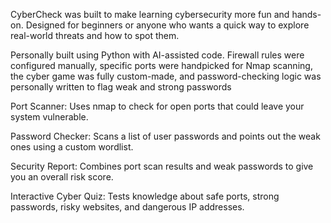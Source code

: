 CyberCheck was built to make learning cybersecurity more fun and hands-on. Designed for beginners or anyone who wants a quick way to explore real-world threats and how to spot them.

Personally built using Python with AI-assisted code. Firewall rules were configured manually, specific ports were handpicked for Nmap scanning, the cyber game was fully custom-made, and password-checking logic was personally written to flag weak and strong passwords

Port Scanner: Uses nmap to check for open ports that could leave your system vulnerable.

Password Checker: Scans a list of user passwords and points out the weak ones using a custom wordlist.

Security Report: Combines port scan results and weak passwords to give you an overall risk score.

Interactive Cyber Quiz: Tests  knowledge about safe ports, strong passwords, risky websites, and dangerous IP addresses.
